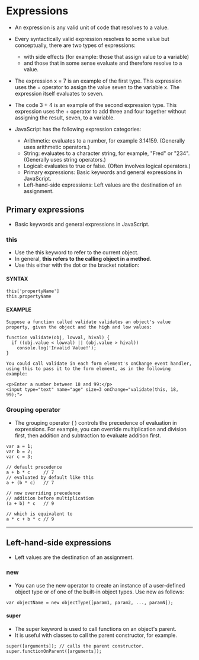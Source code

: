 # Expressions

- An expression is any valid unit of code that resolves to a value.

- Every syntactically valid expression resolves to some value but conceptually, there are two types of expressions:

  - with side effects (for example: those that assign value to a variable)
  - and those that in some sense evaluate and therefore resolve to a value.

- The expression x = 7 is an example of the first type. This expression uses the = operator to assign the value seven to the variable x. The expression itself evaluates to seven.

- The code 3 + 4 is an example of the second expression type. This expression uses the + operator to add three and four together without assigning the result, seven, to a variable.

- JavaScript has the following expression categories:
  - Arithmetic: evaluates to a number, for example 3.14159. (Generally uses arithmetic operators.)
  - String: evaluates to a character string, for example, "Fred" or "234". (Generally uses string operators.)
  - Logical: evaluates to true or false. (Often involves logical operators.)
  - Primary expressions: Basic keywords and general expressions in JavaScript.
  - Left-hand-side expressions: Left values are the destination of an assignment.

## Primary expressions

- Basic keywords and general expressions in JavaScript.

### **this**

- Use the this keyword to refer to the current object.
- In general, **this refers to the calling object in a method**.
- Use this either with the dot or the bracket notation:

#### **SYNTAX**

```
this['propertyName']
this.propertyName
```

#### **EXAMPLE**

```
Suppose a function called validate validates an object's value property, given the object and the high and low values:

function validate(obj, lowval, hival) {
  if ((obj.value < lowval) || (obj.value > hival))
    console.log('Invalid Value!');
}

You could call validate in each form element's onChange event handler, using this to pass it to the form element, as in the following example:

<p>Enter a number between 18 and 99:</p>
<input type="text" name="age" size=3 onChange="validate(this, 18, 99);">

```

### Grouping operator

- The grouping operator ( ) controls the precedence of evaluation in expressions. For example, you can override multiplication and division first, then addition and subtraction to evaluate addition first.

```
var a = 1;
var b = 2;
var c = 3;

// default precedence
a + b * c     // 7
// evaluated by default like this
a + (b * c)   // 7

// now overriding precedence
// addition before multiplication
(a + b) * c   // 9

// which is equivalent to
a * c + b * c // 9
```

---

## Left-hand-side expressions

- Left values are the destination of an assignment.

### **new**

- You can use the new operator to create an instance of a user-defined object type or of one of the built-in object types. Use new as follows:

```
var objectName = new objectType([param1, param2, ..., paramN]);
```

#### **super**

- The super keyword is used to call functions on an object's parent.
- It is useful with classes to call the parent constructor, for example.

```
super([arguments]); // calls the parent constructor.
super.functionOnParent([arguments]);
```
